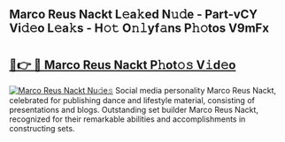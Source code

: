 ## Marco Reus Nackt L𝚎a𝚔ed N𝚞𝚍e - Part-vCY Vi𝚍𝚎o L𝚎a𝚔s - H𝚘𝚝 O𝚗𝚕yf𝚊ns P𝚑𝚘tos V9mFx

# <h2><a href="http://kf8ade.oniu.top/?m=Marco+Reus+Nackt">🔗👉 🔴 Marco Reus Nackt P𝚑ot𝚘𝚜 V𝚒d𝚎o</a></h2>

[![Marco Reus Nackt Nu𝚍e𝚜](https://i.imgur.com/0qMVB7G.gif)](http://kf8ade.oniu.top/?m=Marco+Reus+Nackt)
Social media personality Marco Reus Nackt, celebrated for publishing dance and lifestyle material, consisting of presentations and blogs. Outstanding set builder Marco Reus Nackt, recognized for their remarkable abilities and accomplishments in constructing sets.  
